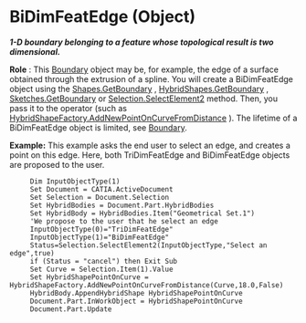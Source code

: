 # BiDimFeatEdge (Object)

**_1-D boundary belonging to a feature whose topological result is two dimensional._**

**Role** : This [Boundary](../MecModInterfaces/interface_Boundary_14542.md) object may be, for example, the edge of a surface obtained through the extrusion of a spline. You will create a BiDimFeatEdge object using the [Shapes.GetBoundary](../MecModInterfaces/interface_Shapes_8122.htm#GetBoundary) , [HybridShapes.GetBoundary](../MecModInterfaces/interface_HybridShapes_30836.htm#GetBoundary) , [Sketches.GetBoundary](../MecModInterfaces/interface_Sketches_14228.htm#GetBoundary) or [Selection.SelectElement2](../InfInterfaces/interface_Selection_18040.htm#SelectElement2) method. Then, you pass it to the operator (such as [HybridShapeFactory.AddNewPointOnCurveFromDistance](../GSMInterfaces/interface_HybridShapeFactory_68680.htm#AddNewPointOnCurveFromDistance) ). The lifetime of a BiDimFeatEdge object is limited, see [Boundary](../MecModInterfaces/interface_Boundary_14542.md).

**Example:**      This example asks the end user to select an edge, and creates a point on this edge. Here, both TriDimFeatEdge and BiDimFeatEdge objects are proposed to the user.

```VBScript
     Dim InputObjectType(1)
     Set Document = CATIA.ActiveDocument
     Set Selection = Document.Selection
     Set HybridBodies = Document.Part.HybridBodies
     Set HybridBody = HybridBodies.Item("Geometrical Set.1")
     'We propose to the user that he select an edge
     InputObjectType(0)="TriDimFeatEdge"
     InputObjectType(1)="BiDimFeatEdge"
     Status=Selection.SelectElement2(InputObjectType,"Select an edge",true)
     if (Status = "cancel") then Exit Sub
     Set Curve = Selection.Item(1).Value
     Set HybridShapePointOnCurve = HybridShapeFactory.AddNewPointOnCurveFromDistance(Curve,18.0,False)
     HybridBody.AppendHybridShape HybridShapePointOnCurve
     Document.Part.InWorkObject = HybridShapePointOnCurve
     Document.Part.Update

```